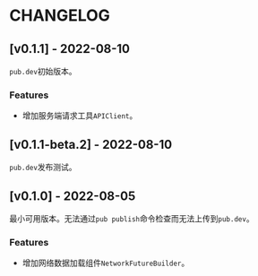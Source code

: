 # CHANGELOG

## [v0.1.1] - 2022-08-10

`pub.dev`初始版本。

### Features

- 增加服务端请求工具`APIClient`。

## [v0.1.1-beta.2] - 2022-08-10

`pub.dev`发布测试。

## [v0.1.0] - 2022-08-05

最小可用版本。无法通过`pub publish`命令检查而无法上传到`pub.dev`。

### Features 

- 增加网络数据加载组件`NetworkFutureBuilder`。
